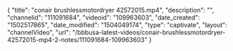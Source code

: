 {
    "title": "conair brushlessmotordryer 42572015.mp4",
    "description": "",
    "channelid": "111091684",
    "videoid": "109963603",
    "date_created": "1502517865",
    "date_modified": "1504049174",
    "type": "captivate",
    "layout": "channelVideo",
    "url": "\/bbbusa-latest-videos\/conair-brushlessmotordryer-42572015-mp4-2-notes\/111091684-109963603"
}